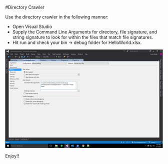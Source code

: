 #Directory Crawler

Use the directory crawler in the following manner:

* Open Visual Studio
* Supply the Command Line Arguments for directory, file signature, and string signature to look for within the files that match file signatures.
* Hit run and check your bin -> debug folder for HelloWorld.xlsx.

![alt tag](https://raw.githubusercontent.com/SHEFFcode/DirectoryScraper/master/ConsoleApplication7/img.png)


Enjoy!!